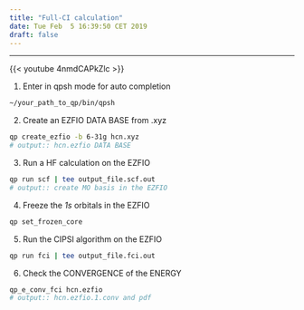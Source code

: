 ```yaml
---
title: "Full-CI calculation"
date: Tue Feb  5 16:39:50 CET 2019
draft: false
---
```



---------------------



{{< youtube 4nmdCAPkZlc >}}


1. Enter in qpsh mode for auto completion

```bash
~/your_path_to_qp/bin/qpsh
```

2. Create an EZFIO DATA BASE from .xyz

```bash
qp create_ezfio -b 6-31g hcn.xyz
# output:: hcn.ezfio DATA BASE
```

3. Run a HF calculation on the EZFIO

```bash
qp run scf | tee output_file.scf.out
# output:: create MO basis in the EZFIO
```

4. Freeze the *1s* orbitals in the EZFIO

```bash
qp set_frozen_core
```

5. Run the CIPSI algorithm on the EZFIO

```bash
qp run fci | tee output_file.fci.out
```

6. Check the CONVERGENCE of the ENERGY

```bash
qp_e_conv_fci hcn.ezfio
# output:: hcn.ezfio.1.conv and pdf
```





